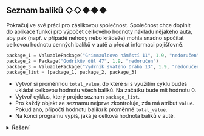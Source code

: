 ## Seznam balíků ◇◇◆◆◆

Pokračuj ve své práci pro zásilkovou společnost. Společnost chce doplnit do aplikace funkci pro výpočet celkového
hodnoty nákladu nějakého auta, aby pak (např. v případě nehody nebo krádeže) mohla snadno spočítat celkovou hodnotu
cenných balíků v autě a předat informaci pojišťovně.

```python
package_1 = ValuablePackage("Grimmauldovo náměstí 11", 1.9, "nedoručen", 5500)
package_2 = Package("Godrikův důl 47", 1.9, "nedoručen")
package_3 = ValuablePackage("Vydrník svatého Drába 13", 1.9, "nedoručen", 5500)
package_list = [package_1, package_2, package_3]
```

- Vytvoř si proměnnou `total_value`, do které si s využitím cyklu budeš ukládat celkovou hodnotu všech balíků. Na
  začátku bude mít hodnotu 0.
- Vytvoř cyklus, který projde seznam `package_list`.
- Pro každý objekt ze seznamu nejprve zkontroluje, zda má atribut `value`. Pokud ano, připočti hodnotu balíku k
  proměnné `total_value`.
- Na konci programu vypiš, jaká je celková hodnota balíků v autě.

<details>
<summary><b>Řešení</b></summary>


```python
package_1 = ValuablePackage("Grimmauldovo náměstí 11", 1.9, "nedoručen", 5500)
package_2 = Package("Godrikův důl 47", 1.9, "nedoručen")
package_3 = ValuablePackage("Vydrník svatého Drába 13", 1.9, "nedoručen", 5500)
package_list = [package_1, package_2, package_3]

total_value = 0

for package in package_list:
    if hasattr(package, 'value'):
        total_value = total_value + package.value

print(f"Celková hodnota balíků v autě je {total_value} Kč.")
```


</details>
